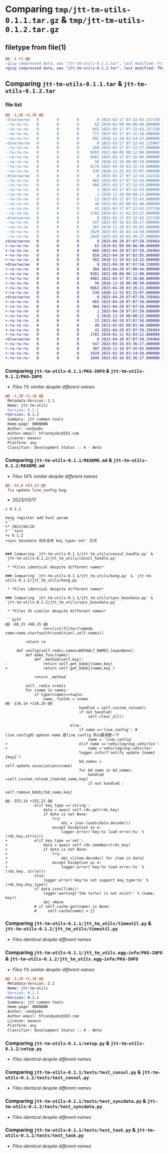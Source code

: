 # Comparing `tmp/jtt-tm-utils-0.1.1.tar.gz` & `tmp/jtt-tm-utils-0.1.2.tar.gz`

## filetype from file(1)

```diff
@@ -1 +1 @@
-gzip compressed data, was "jtt-tm-utils-0.1.1.tar", last modified: Fri Mar 17 07:32:43 2023, max compression
+gzip compressed data, was "jtt-tm-utils-0.1.2.tar", last modified: Thu Apr 20 07:07:58 2023, max compression
```

## Comparing `jtt-tm-utils-0.1.1.tar` & `jtt-tm-utils-0.1.2.tar`

### file list

```diff
@@ -1,26 +1,26 @@
-drwxrwxrwx   0        0        0        0 2023-03-17 07:32:43.157158 jtt-tm-utils-0.1.1/
--rw-rw-rw-   0        0        0       62 2019-01-09 08:06:40.000000 jtt-tm-utils-0.1.1/.gitignore
--rw-rw-rw-   0        0        0      665 2023-03-17 07:32:43.157158 jtt-tm-utils-0.1.1/PKG-INFO
--rw-rw-rw-   0        0        0      771 2023-03-17 07:32:18.000000 jtt-tm-utils-0.1.1/README.md
--rw-rw-rw-   0        0        0      502 2018-12-10 02:54:33.000000 jtt-tm-utils-0.1.1/gencodeFile.yml
-drwxrwxrwx   0        0        0        0 2023-03-17 07:32:43.125907 jtt-tm-utils-0.1.1/jtt_tm_utils/
--rw-rw-rw-   0        0        0      284 2023-03-17 07:32:27.000000 jtt-tm-utils-0.1.1/jtt_tm_utils/__init__.py
--rw-rw-rw-   0        0        0     9281 2022-08-08 08:12:08.000000 jtt-tm-utils-0.1.1/jtt_tm_utils/consul_handle.py
--rw-rw-rw-   0        0        0     9481 2023-03-17 07:26:06.000000 jtt-tm-utils-0.1.1/jtt_tm_utils/kong.py
--rw-rw-rw-   0        0        0       56 2018-12-19 08:06:50.000000 jtt-tm-utils-0.1.1/jtt_tm_utils/log.py
--rw-rw-rw-   0        0        0     9179 2023-03-16 03:32:19.000000 jtt-tm-utils-0.1.1/jtt_tm_utils/sync_basedata.py
--rw-rw-rw-   0        0        0      530 2020-12-25 03:25:07.000000 jtt-tm-utils-0.1.1/jtt_tm_utils/timeutil.py
-drwxrwxrwx   0        0        0        0 2023-03-17 07:32:43.141534 jtt-tm-utils-0.1.1/jtt_tm_utils.egg-info/
--rw-rw-rw-   0        0        0      665 2023-03-17 07:32:43.000000 jtt-tm-utils-0.1.1/jtt_tm_utils.egg-info/PKG-INFO
--rw-rw-rw-   0        0        0      484 2023-03-17 07:32:43.000000 jtt-tm-utils-0.1.1/jtt_tm_utils.egg-info/SOURCES.txt
--rw-rw-rw-   0        0        0        1 2023-03-17 07:32:43.000000 jtt-tm-utils-0.1.1/jtt_tm_utils.egg-info/dependency_links.txt
--rw-rw-rw-   0        0        0        2 2018-12-10 08:00:22.000000 jtt-tm-utils-0.1.1/jtt_tm_utils.egg-info/not-zip-safe
--rw-rw-rw-   0        0        0       13 2023-03-17 07:32:43.000000 jtt-tm-utils-0.1.1/jtt_tm_utils.egg-info/top_level.txt
--rw-rw-rw-   0        0        0       40 2023-02-03 08:01:46.000000 jtt-tm-utils-0.1.1/requirements.txt
--rw-rw-rw-   0        0        0       42 2023-03-17 07:32:43.157158 jtt-tm-utils-0.1.1/setup.cfg
--rw-rw-rw-   0        0        0     1783 2019-01-11 02:03:22.000000 jtt-tm-utils-0.1.1/setup.py
-drwxrwxrwx   0        0        0        0 2023-03-17 07:32:43.157158 jtt-tm-utils-0.1.1/tests/
--rw-rw-rw-   0        0        0      547 2023-03-16 03:36:27.000000 jtt-tm-utils-0.1.1/tests/test_consul.py
--rw-rw-rw-   0        0        0      307 2018-12-10 07:45:03.000000 jtt-tm-utils-0.1.1/tests/test_sync.py
--rw-rw-rw-   0        0        0     3929 2023-03-16 03:14:50.000000 jtt-tm-utils-0.1.1/tests/test_syncdata.py
--rw-rw-rw-   0        0        0     1849 2023-03-16 03:36:27.000000 jtt-tm-utils-0.1.1/tests/test_task.py
+drwxrwxrwx   0        0        0        0 2023-04-20 07:07:58.356964 jtt-tm-utils-0.1.2/
+-rw-rw-rw-   0        0        0       62 2019-01-09 08:06:40.000000 jtt-tm-utils-0.1.2/.gitignore
+-rw-rw-rw-   0        0        0      665 2023-04-20 07:07:58.356964 jtt-tm-utils-0.1.2/PKG-INFO
+-rw-rw-rw-   0        0        0      858 2023-04-20 07:02:05.000000 jtt-tm-utils-0.1.2/README.md
+-rw-rw-rw-   0        0        0      502 2018-12-10 02:54:33.000000 jtt-tm-utils-0.1.2/gencodeFile.yml
+drwxrwxrwx   0        0        0        0 2023-04-20 07:07:58.350895 jtt-tm-utils-0.1.2/jtt_tm_utils/
+-rw-rw-rw-   0        0        0      284 2023-04-20 07:00:44.000000 jtt-tm-utils-0.1.2/jtt_tm_utils/__init__.py
+-rw-rw-rw-   0        0        0     9281 2022-08-08 08:12:08.000000 jtt-tm-utils-0.1.2/jtt_tm_utils/consul_handle.py
+-rw-rw-rw-   0        0        0     9481 2023-03-17 07:26:06.000000 jtt-tm-utils-0.1.2/jtt_tm_utils/kong.py
+-rw-rw-rw-   0        0        0       56 2018-12-19 08:06:50.000000 jtt-tm-utils-0.1.2/jtt_tm_utils/log.py
+-rw-rw-rw-   0        0        0     9663 2023-04-20 03:36:22.000000 jtt-tm-utils-0.1.2/jtt_tm_utils/sync_basedata.py
+-rw-rw-rw-   0        0        0      530 2020-12-25 03:25:07.000000 jtt-tm-utils-0.1.2/jtt_tm_utils/timeutil.py
+drwxrwxrwx   0        0        0        0 2023-04-20 07:07:58.356964 jtt-tm-utils-0.1.2/jtt_tm_utils.egg-info/
+-rw-rw-rw-   0        0        0      665 2023-04-20 07:07:58.000000 jtt-tm-utils-0.1.2/jtt_tm_utils.egg-info/PKG-INFO
+-rw-rw-rw-   0        0        0      484 2023-04-20 07:07:58.000000 jtt-tm-utils-0.1.2/jtt_tm_utils.egg-info/SOURCES.txt
+-rw-rw-rw-   0        0        0        1 2023-04-20 07:07:58.000000 jtt-tm-utils-0.1.2/jtt_tm_utils.egg-info/dependency_links.txt
+-rw-rw-rw-   0        0        0        2 2018-12-10 08:00:22.000000 jtt-tm-utils-0.1.2/jtt_tm_utils.egg-info/not-zip-safe
+-rw-rw-rw-   0        0        0       13 2023-04-20 07:07:58.000000 jtt-tm-utils-0.1.2/jtt_tm_utils.egg-info/top_level.txt
+-rw-rw-rw-   0        0        0       40 2023-02-03 08:01:46.000000 jtt-tm-utils-0.1.2/requirements.txt
+-rw-rw-rw-   0        0        0       42 2023-04-20 07:07:58.356964 jtt-tm-utils-0.1.2/setup.cfg
+-rw-rw-rw-   0        0        0     1783 2019-01-11 02:03:22.000000 jtt-tm-utils-0.1.2/setup.py
+drwxrwxrwx   0        0        0        0 2023-04-20 07:07:58.356964 jtt-tm-utils-0.1.2/tests/
+-rw-rw-rw-   0        0        0      547 2023-03-16 03:36:27.000000 jtt-tm-utils-0.1.2/tests/test_consul.py
+-rw-rw-rw-   0        0        0      307 2018-12-10 07:45:03.000000 jtt-tm-utils-0.1.2/tests/test_sync.py
+-rw-rw-rw-   0        0        0     3929 2023-03-16 03:14:50.000000 jtt-tm-utils-0.1.2/tests/test_syncdata.py
+-rw-rw-rw-   0        0        0     1849 2023-03-16 03:36:27.000000 jtt-tm-utils-0.1.2/tests/test_task.py
```

### Comparing `jtt-tm-utils-0.1.1/PKG-INFO` & `jtt-tm-utils-0.1.2/PKG-INFO`

 * *Files 1% similar despite different names*

```diff
@@ -1,10 +1,10 @@
 Metadata-Version: 2.1
 Name: jtt-tm-utils
-Version: 0.1.1
+Version: 0.1.2
 Summary: jtt common tools
 Home-page: UNKNOWN
 Author: candyabc
 Author-email: hfcandyabc@163.com
 License: maxwin
 Platform: any
 Classifier: Development Status :: 4 - Beta
```

### Comparing `jtt-tm-utils-0.1.1/README.md` & `jtt-tm-utils-0.1.2/README.md`

 * *Files 14% similar despite different names*

```diff
@@ -53,8 +53,13 @@
 fix update line_config bug。
 ```
 * 2023/03/17
 ```text
 v 0.1.1
 
 kong register add host param
+```
+* 2023/04/20
+```text
+v 0.1.2
+sync basedata 同步支持 key_type='set' 方式
 ```
```

### Comparing `jtt-tm-utils-0.1.1/jtt_tm_utils/consul_handle.py` & `jtt-tm-utils-0.1.2/jtt_tm_utils/consul_handle.py`

 * *Files identical despite different names*

### Comparing `jtt-tm-utils-0.1.1/jtt_tm_utils/kong.py` & `jtt-tm-utils-0.1.2/jtt_tm_utils/kong.py`

 * *Files identical despite different names*

### Comparing `jtt-tm-utils-0.1.1/jtt_tm_utils/sync_basedata.py` & `jtt-tm-utils-0.1.2/jtt_tm_utils/sync_basedata.py`

 * *Files 3% similar despite different names*

```diff
@@ -60,15 +60,15 @@
                 re+=list(filter(lambda name:name.startswith(condition),self.names))
 
         return re
 
     def config(self,redis,names=DEFAULT_NAMES,loop=None):
         def make_func(name):
             def _method(self,key):
-                return self.get_bdobj(name,key)
+                return self.get_bdobj(name,key )
 
             return _method
 
         self._redis =redis
         for cname in names:
             if type(cname)==tuple:
                 name, fields = cname
@@ -116,14 +116,16 @@
                                 handled = self.custom_reload()
                                 if not handled:
                                     self.clear_all()
 
                             else:
                                 if name =='line_config': # line.config的 update name 是line_config 所以要调整一下
                                     name = 'line.config'
+                                elif name =='vehiclegroup_vehicles':
+                                    name ='vehiclegroup.vehicles'
                                 logger.info(f'notify update {name} {key}')
                                 bd_names = self.update_associations(name)
                                 for bd_name in bd_names:
                                     handled =self.custom_reload_item(bd_name,key)
                                     if not handled :
                                         self.remove_bdobj(bd_name,key)
 
@@ -153,14 +155,21 @@
             elif key_type =='string':
                 data = await self.rds.get(rds_key)
                 if data is not None:
                     try:
                         obj = json.loads(data.decode())
                     except Exception as e:
                         logger.error('key:%s load error:%s' %(rds_key,str(e)))
+            elif key_type =='set':
+                data = await self.rds.smembers(rds_key)
+                if data is not None:
+                    try:
+                        obj =[item.decode() for item in data]
+                    except Exception as e:
+                        logger.error('key:%s load error:%s' % (rds_key, str(e)))
             else:
                 logger.error('key:%s not support key_type:%s' %(rds_key,key_type))
             if data_isnull(obj):
                 logger.warning('the %s(%s) is not exist!' % (name, key))
                 obj =None
             # if self.cache.get(name) is None:
             #     self.cache[name] = {}
```

### Comparing `jtt-tm-utils-0.1.1/jtt_tm_utils/timeutil.py` & `jtt-tm-utils-0.1.2/jtt_tm_utils/timeutil.py`

 * *Files identical despite different names*

### Comparing `jtt-tm-utils-0.1.1/jtt_tm_utils.egg-info/PKG-INFO` & `jtt-tm-utils-0.1.2/jtt_tm_utils.egg-info/PKG-INFO`

 * *Files 1% similar despite different names*

```diff
@@ -1,10 +1,10 @@
 Metadata-Version: 2.1
 Name: jtt-tm-utils
-Version: 0.1.1
+Version: 0.1.2
 Summary: jtt common tools
 Home-page: UNKNOWN
 Author: candyabc
 Author-email: hfcandyabc@163.com
 License: maxwin
 Platform: any
 Classifier: Development Status :: 4 - Beta
```

### Comparing `jtt-tm-utils-0.1.1/setup.py` & `jtt-tm-utils-0.1.2/setup.py`

 * *Files identical despite different names*

### Comparing `jtt-tm-utils-0.1.1/tests/test_consul.py` & `jtt-tm-utils-0.1.2/tests/test_consul.py`

 * *Files identical despite different names*

### Comparing `jtt-tm-utils-0.1.1/tests/test_syncdata.py` & `jtt-tm-utils-0.1.2/tests/test_syncdata.py`

 * *Files identical despite different names*

### Comparing `jtt-tm-utils-0.1.1/tests/test_task.py` & `jtt-tm-utils-0.1.2/tests/test_task.py`

 * *Files identical despite different names*

